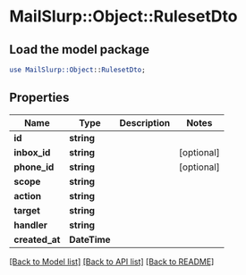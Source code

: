 # MailSlurp::Object::RulesetDto

## Load the model package
```perl
use MailSlurp::Object::RulesetDto;
```

## Properties
Name | Type | Description | Notes
------------ | ------------- | ------------- | -------------
**id** | **string** |  | 
**inbox_id** | **string** |  | [optional] 
**phone_id** | **string** |  | [optional] 
**scope** | **string** |  | 
**action** | **string** |  | 
**target** | **string** |  | 
**handler** | **string** |  | 
**created_at** | **DateTime** |  | 

[[Back to Model list]](../README#documentation-for-models) [[Back to API list]](../README#documentation-for-api-endpoints) [[Back to README]](../README)


